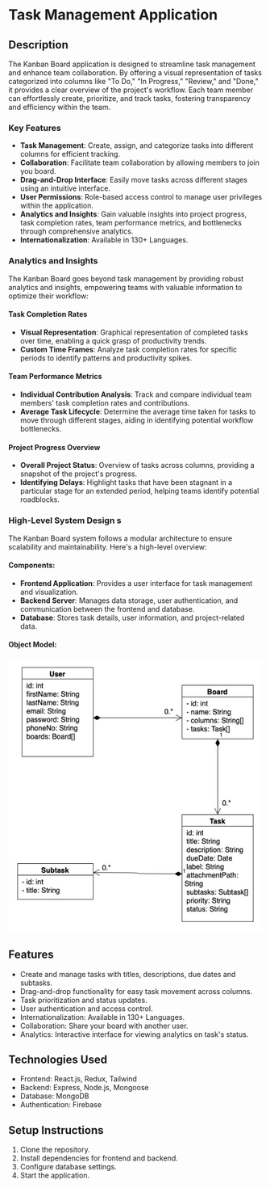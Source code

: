 <!-- [![Review Assignment Due Date](https://classroom.github.com/assets/deadline-readme-button-24ddc0f5d75046c5622901739e7c5dd533143b0c8e959d652212380cedb1ea36.svg)](https://classroom.github.com/a/OuSBNpwM) -->
# Task Management Application

## Description
The Kanban Board application is designed to streamline task management and enhance team collaboration. By offering a visual representation of tasks categorized into columns like "To Do," "In Progress," "Review," and "Done," it provides a clear overview of the project's workflow. Each team member can effortlessly create, prioritize, and track tasks, fostering transparency and efficiency within the team.

### Key Features
- **Task Management**: Create, assign, and categorize tasks into different columns for efficient tracking.
- **Collaboration**: Facilitate team collaboration by allowing members to join you board.
- **Drag-and-Drop Interface**: Easily move tasks across different stages using an intuitive interface.
- **User Permissions**: Role-based access control to manage user privileges within the application.
- **Analytics and Insights**: Gain valuable insights into project progress, task completion rates, team performance metrics, and bottlenecks through comprehensive analytics.
- **Internationalization**: Available in 130+ Languages.

### Analytics and Insights
The Kanban Board goes beyond task management by providing robust analytics and insights, empowering teams with valuable information to optimize their workflow:

#### Task Completion Rates
- **Visual Representation**: Graphical representation of completed tasks over time, enabling a quick grasp of productivity trends.
- **Custom Time Frames**: Analyze task completion rates for specific periods to identify patterns and productivity spikes.

#### Team Performance Metrics
- **Individual Contribution Analysis**: Track and compare individual team members' task completion rates and contributions.
- **Average Task Lifecycle**: Determine the average time taken for tasks to move through different stages, aiding in identifying potential workflow bottlenecks.

#### Project Progress Overview
- **Overall Project Status**: Overview of tasks across columns, providing a snapshot of the project's progress.
- **Identifying Delays**: Highlight tasks that have been stagnant in a particular stage for an extended period, helping teams identify potential roadblocks.

### High-Level System Design  s
The Kanban Board system follows a modular architecture to ensure scalability and maintainability. Here's a high-level overview:

#### Components:
- **Frontend Application**: Provides a user interface for task management and visualization.
- **Backend Server**: Manages data storage, user authentication, and communication between the frontend and database.
- **Database**: Stores task details, user information, and project-related data.

#### Object Model:
<!--Image insert-->
![Class Diagram](docs/class_diagram.png)


## Features
- Create and manage tasks with titles, descriptions, due dates and subtasks.
- Drag-and-drop functionality for easy task movement across columns.
- Task prioritization and status updates.
- User authentication and access control.
- Internationalization: Available in 130+ Languages.
- Collaboration: Share your board with another user.
- Analytics: Interactive interface for viewing analytics on task's status.

## Technologies Used
- Frontend: React.js, Redux, Tailwind
- Backend: Express, Node.js, Mongoose
- Database: MongoDB
- Authentication: Firebase
<!-- - Authentication: [Specify Authentication Method]
- Hosting: [Specify Hosting Platform] -->

## Setup Instructions
1. Clone the repository.
2. Install dependencies for frontend and backend.
3. Configure database settings.
4. Start the application.

<!-- ## Usage
- TBD -->

<!-- ## Contribution Guidelines
- Fork the repository.
- Create a new branch for feature/bug-fix.
- Make changes and test thoroughly.
- Submit a pull request with a descriptive title and details. -->

<!-- ## Acknowledgements
- Mention any external resources, tutorials, or libraries used. -->

<!-- ## License
[Specify the project's license information.] -->

